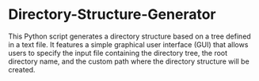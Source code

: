 # Directory-Structure-Generator
This Python script generates a directory structure based on a tree defined in a text file. It features a simple graphical user interface (GUI) that allows users to specify the input file containing the directory tree, the root directory name, and the custom path where the directory structure will be created.
